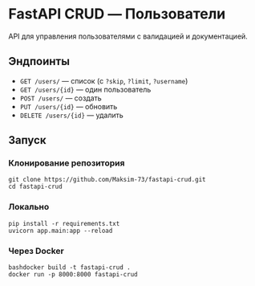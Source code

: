 # FastAPI CRUD — Пользователи

API для управления пользователями с валидацией и документацией.

## Эндпоинты
- `GET /users/` — список (с `?skip`, `?limit`, `?username`)
- `GET /users/{id}` — один пользователь
- `POST /users/` — создать
- `PUT /users/{id}` — обновить
- `DELETE /users/{id}` — удалить

## Запуск

### Клонирование репозитория 
`git clone https://github.com/Maksim-73/fastapi-crud.git ` \
`cd fastapi-crud`

### Локально

`pip install -r requirements.txt` \
`uvicorn app.main:app --reload`

### Через Docker

`bashdocker build -t fastapi-crud .` \
`docker run -p 8000:8000 fastapi-crud`
